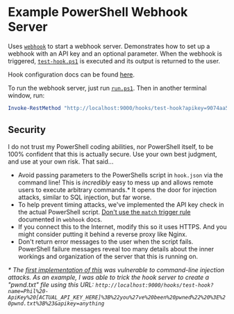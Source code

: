 Example PowerShell Webhook Server
=================================

Uses [`webhook`][1] to start a webhook server. Demonstrates how to set up a webhook with an API key and an optional parameter. When the webhook is triggered, [`test-hook.ps1`][2] is executed and its output is returned to the user.

Hook configuration docs can be found [here][3].

To run the webhook server, just run [`run.ps1`][4]. Then in another terminal window, run:

```powershell
Invoke-RestMethod "http://localhost:9000/hooks/test-hook?apikey=9074aa54d80404921881b2dd382c5f3124234a020cfb63ed26678dc082926339&name=Phil"
```

Security
--------

I do not trust my PowerShell coding abilities, nor PowerShell itself, to be 100% confident that this is actually secure. Use your own best judgment, and use at your own risk. That said...

* Avoid passing parameters to the PowerShells script in `hook.json` via the command line! This is _incredibly_ easy to mess up and allows remote users to execute arbitrary commands.* It opens the door for injection attacks, similar to SQL injection, but far worse.
* To help prevent timing attacks, we've implemented the API key check in the actual PowerShell script. [Don't use the `match` trigger rule][5] documented in `webhook` docs.
* If you connect this to the Internet, modify this so it uses HTTPS. And you might consider putting it behind a reverse proxy like Nginx.
* Don't return error messages to the user when the script fails. PowerShell failure messages reveal too many details about the inner workings and organization of the server that this is running on.

_* The [first implementation of this][6] was vulnerable to command-line injection attacks. As an example, I was able to trick the hook server to create a "pwnd.txt" file using this URL: `http://localhost:9000/hooks/test-hook?name=Phil%20-ApiKey%20[ACTUAL_API_KEY_HERE]%3B%22you%27ve%20been%20pwned%22%20%3E%20pwnd.txt%3B%23&apikey=anything`_

[1]: https://github.com/adnanh/webhook
[2]: ./test-hook.ps1
[3]: https://github.com/adnanh/webhook/blob/master/docs/Hook-Definition.md
[4]: ./run.ps1
[5]: https://github.com/adnanh/webhook/issues/364
[6]: https://github.com/pcrockett-pathway/WebhookPowerShellExample/tree/726eb26775827e194ea08a24fe8cc9ac1cc71e36

